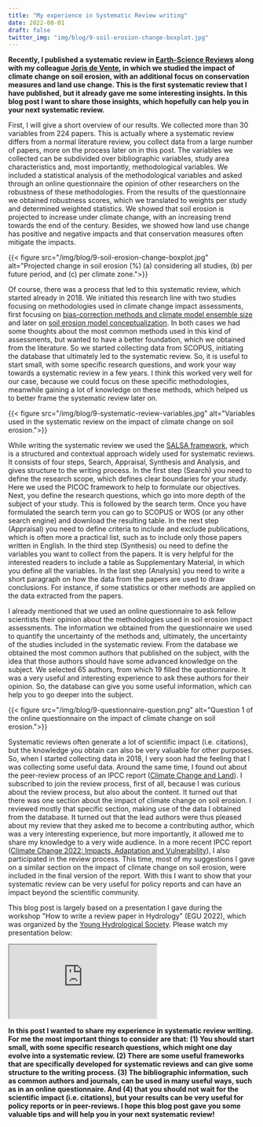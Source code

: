 ```yaml
---
title: "My experience in Systematic Review writing"
date: 2022-08-01
draft: false
twitter_img: "img/blog/9-soil-erosion-change-boxplot.jpg"
---
```


**Recently, I published a systematic review in [Earth-Science Reviews](/publications/2022-eekhout-esr) along with my colleague [Joris de Vente](http://www.soilwaterconservation.es/staff/permanent-staff/joris-de-vente/), in which we studied the impact of climate change on soil erosion, with an additional focus on conservation measures and land use change. This is the first systematic review that I have published, but it already gave me some interesting insights. In this blog post I want to share those insights, which hopefully can help you in your next systematic review.**

First, I will give a short overview of our results. We collected more than 30 variables from 224 papers. This is actually where a systematic review differs from a normal literature review, you collect data from a large number of papers, more on the process later on in this post. The variables we collected can be subdivided over bibliographic variables, study area characteristics and, most importantly, methodological variables. We included a statistical analysis of the methodological variables and asked through an online questionnaire the opinion of other researchers on the robustness of these methodologies. From the results of the questionnaire we obtained robustness scores, which we translated to weights per study and determined weighted statistics. We showed that soil erosion is projected to increase under climate change, with an increasing trend towards the end of the century. Besides, we showed how land use change has positive and negative impacts and that conservation measures often mitigate the impacts.

{{< figure src="/img/blog/9-soil-erosion-change-boxplot.jpg" alt="Projected change in soil erosion (%) (a) considering all studies, (b) per future period, and (c) per climate zone.">}}

Of course, there was a process that led to this systematic review, which started already in 2018. We initiated this research line with two studies focusing on methodologies used in climate change impact assessments, first focusing on [bias-correction methods and climate model ensemble size](/publications/2019-eekhout-espl) and later on [soil erosion model conceptualization](/publications/2020-eekhout-pipg). In both cases we had some thoughts about the most common methods used in this kind of assessments, but wanted to have a better foundation, which we obtained from the literature. So we started collecting data from SCOPUS, initiating the database that ultimately led to the systematic review. So, it is useful to start small, with some specific research questions, and work your way towards a systematic review in a few years. I think this worked very well for our case, because we could focus on these specific methodologies, meanwhile gaining a lot of knowledge on these methods, which helped us to better frame the systematic review later on.

{{< figure src="/img/blog/9-systematic-review-variables.jpg" alt="Variables used in the systematic review on the impact of climate change on soil erosion.">}}

While writing the systematic review we used the [SALSA framework](https://doi.org/10.1111/j.1471-1842.2009.00848.x), which is a structured and contextual approach widely used for systematic reviews. It consists of four steps, Search, Appraisal, Synthesis and Analysis, and gives structure to the writing process. In the first step (Search) you need to define the research scope, which defines clear boundaries for your study. Here we used the PICOC framework to help to formulate our objectives. Next, you define the research questions, which go into more depth of the subject of your study. This is followed by the search term. Once you have formulated the search term you can go to SCOPUS or WOS (or any other search engine) and download the resulting table. In the next step (Appraisal) you need to define criteria to include and exclude publications, which is often more a practical list, such as to include only those papers written in English. In the third step (Synthesis) ou need to define the variables you want to collect from the papers. It is very helpful for the interested readers to include a table as Supplementary Material, in which you define all the variables. In the last step (Analysis) you need to write a short paragraph on how the data from the papers are used to draw conclusions. For instance, if some statistics or other methods are applied on the data extracted from the papers.

I already mentioned that we used an online questionnaire to ask fellow scientists their opinion about the methodologies used in soil erosion impact assessments. The information we obtained from the questionnaire we used to quantify the uncertainty of the methods and, ultimately, the uncertainty of the studies included in the systematic review. From the database we obtained the most common authors that published on the subject, with the idea that those authors should have some advanced knowledge on the subject. We selected 65 authors, from which 19 filled the questionnaire. It was a very useful and interesting experience to ask these authors for their opinion. So, the database can give you some useful information, which can help you to go deeper into the subject.

{{< figure src="/img/blog/9-questionnaire-question.png" alt="Question 1 of the online questionnaire on the impact of climate change on soil erosion.">}}

Systematic reviews often generate a lot of scientific impact (i.e. citations), but the knowledge you obtain can also be very valuable for other purposes. So, when I started collecting data in 2018, I very soon had the feeling that I was collecting some useful data. Around the same time, I found out about the peer-review process of an IPCC report ([Climate Change and Land](https://www.ipcc.ch/srccl/)). I subscribed to join the review process, first of all, because I was curious about the review process, but also about the content. It turned out that there was one section about the impact of climate change on soil erosion. I reviewed mostly that specific section, making use of the data I obtained from the database. It turned out that the lead authors were thus pleased about my review that they asked me to become a contributing author, which was a very interesting experience, but more importantly, it allowed me to share my knowledge to a very wide audience. In a more recent IPCC report ([Climate Change 2022: Impacts, Adaptation and Vulnerability](https://www.ipcc.ch/report/ar6/wg2/)), I also participated in the review process. This time, most of my suggestions I gave on a similar section on the impact of climate change on soil erosion, were included in the final version of the report. With this I want to show that your systematic review can be very useful for policy reports and can have an impact beyond the scientific community.

This blog post is largely based on a presentation I gave during the workshop "How to write a review paper in Hydrology" (EGU 2022), which was organized by the [Young Hydrological Society](https://younghs.com/2022/05/27/how-to-write-a-review-article-in-hydrology-egu-22-short-course/). Please watch my presentation below:

<div class="video__embeded u-margin-top-small u-margin-bottom-small">
    <iframe class="video__iframe" src="https://www.youtube.com/embed/qOY1wHfQHWc" gesture="media" allow="encrypted-media" allowfullscreen></iframe>
</div>

**In this post I wanted to share my experience in systematic review writing. For me the most important things to consider are that: (1) You should start small, with some specific research questions, which might one day evolve into a systematic review. (2) There are some useful frameworks that are specifically developed for systematic reviews and can give some structure to the writing process. (3) The bibliographic information, such as common authors and journals, can be used in many useful ways, such as in an online questionnaire. And (4) that you should not wait for the scientific impact (i.e. citations), but your results can be very useful for policy reports or in peer-reviews. I hope this blog post gave you some valuable tips and will help you in your next systematic review!**